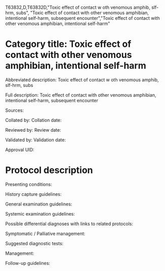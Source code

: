 T63832,D,T63832D,"Toxic effect of contact w oth venomous amphib, slf-hrm, subs", "Toxic effect of contact with other venomous amphibian, intentional self-harm, subsequent encounter","Toxic effect of contact with other venomous amphibian, intentional self-harm"
# Category title: Toxic effect of contact with other venomous amphibian, intentional self-harm

Abbreviated description: Toxic effect of contact w oth venomous amphib, slf-hrm, subs

Full description: Toxic effect of contact with other venomous amphibian, intentional self-harm, subsequent encounter

Sources:

Collated by:
Collation date:

Reviewed by:
Review date:

Validated by:
Validation date:

Approval UID:

# Protocol description

Presenting conditions:

History capture guidelines:

General examination guidelines:

Systemic examination guidelines:

Possible differential diagnoses with links to related protocols:

Symptomatic / Palliative management:

Suggested diagnostic tests:

Management:

Follow-up guidelines:
